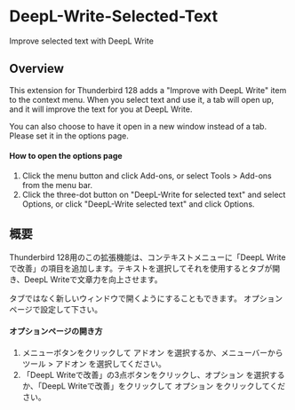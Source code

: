 # DeepL-Write-Selected-Text
Improve selected text with DeepL Write

## Overview
This extension for Thunderbird 128 adds a "Improve with DeepL Write" item to the context menu. When you select text and use it, a tab will open up, and it will improve the text for you at DeepL Write.

You can also choose to have it open in a new window instead of a tab.
Please set it in the options page.

#### How to open the options page
1. Click the menu button and click Add-ons, or select Tools > Add-ons from the menu bar.
2. Click the three-dot button on "DeepL-Write for selected text" and select Options, or click "DeepL-Write selected text" and click Options.

## 概要
Thunderbird 128用のこの拡張機能は、コンテキストメニューに「DeepL Writeで改善」の項目を追加します。テキストを選択してそれを使用するとタブが開き、DeepL Writeで文章力を向上させます。

タブではなく新しいウィンドウで開くようにすることもできます。
オプションページで設定して下さい。

#### オプションページの開き方
1. メニューボタンをクリックして アドオン を選択するか、メニューバーから ツール > アドオン を選択してください。
2. 「DeepL Writeで改善」の3点ボタンをクリックし、オプション を選択するか、「DeepL Writeで改善」をクリックして オプション をクリックしてください。
